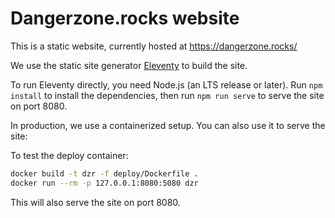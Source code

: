 # Dangerzone.rocks website

This is a static website, currently hosted at https://dangerzone.rocks/

We use the static site generator [Eleventy](https://www.11ty.dev/) to build the site.

To run Eleventy directly, you need Node.js (an LTS release or later). Run `npm install` to
install the dependencies, then run `npm run serve` to serve the site on port 8080.

In production, we use a containerized setup. You can also use it to serve the site:

To test the deploy container:

```sh
docker build -t dzr -f deploy/Dockerfile .
docker run --rm -p 127.0.0.1:8080:5080 dzr
```

This will also serve the site on port 8080.
